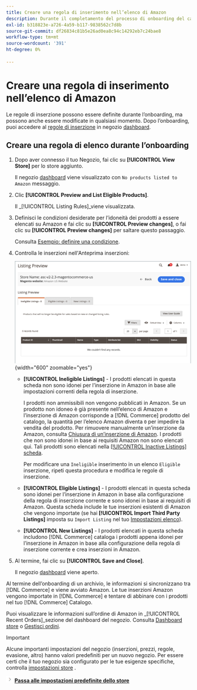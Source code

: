 ```yaml
---
title: Creare una regola di inserimento nell’elenco di Amazon
description: Durante il completamento del processo di onboarding del canale di vendita Amazon, crea le regole di inserzione iniziali per la generazione di inserzioni Amazon per il tuo [!DNL Commerce] prodotti.
exl-id: b318823e-a726-4a59-b117-9838562c7d8b
source-git-commit: df26834c81b5e26ad0ea8c94c14292eb7c24bae8
workflow-type: tm+mt
source-wordcount: '391'
ht-degree: 0%

---
```


# Creare una regola di inserimento nell’elenco di Amazon

Le regole di inserzione possono essere definite durante l’onboarding, ma possono anche essere modificate in qualsiasi momento. Dopo l’onboarding, puoi accedere al [regole di inserzione](./listing-rules.md) in negozio [dashboard](./amazon-store-dashboard.md).

## Creare una regola di elenco durante l’onboarding

1. Dopo aver connesso il tuo Negozio, fai clic su **[!UICONTROL View Store]** per lo store aggiunto.

   Il negozio [dashboard](./amazon-store-dashboard.md) viene visualizzato con `No products listed to Amazon` messaggio.

1. Clic **[!UICONTROL Preview and List Eligible Products]**.

   Il _[!UICONTROL Listing Rules]_viene visualizzata.

1. Definisci le condizioni desiderate per l’idoneità dei prodotti a essere elencati su Amazon e fai clic su **[!UICONTROL Preview changes]**, o fai clic su **[!UICONTROL Preview changes]** per saltare questo passaggio.

   Consulta [Esempio: definire una condizione](./ob-define-condition-example.md).

1. Controlla le inserzioni nell&#39;Anteprima inserzioni:

   ![Anteprima elenco](assets/amazon-ob-listing-preview.png){width="600" zoomable="yes"}

   - **[!UICONTROL Ineligible Listings]** - I prodotti elencati in questa scheda non sono idonei per l’inserzione in Amazon in base alle impostazioni correnti della regola di inserzione.

      I prodotti non ammissibili non vengono pubblicati in Amazon. Se un prodotto non idoneo è già presente nell’elenco di Amazon e l’inserzione di Amazon corrisponde a [!DNL Commerce] prodotto del catalogo, la quantità per l’elenco Amazon diventa `0` per impedire la vendita del prodotto. Per rimuovere manualmente un’inserzione da Amazon, consulta [Chiusura di un’inserzione di Amazon](./end-listings-manually.md). I prodotti che non sono idonei in base ai requisiti Amazon non sono elencati qui. Tali prodotti sono elencati nella [[!UICONTROL Inactive Listings] scheda](./inactive-listings.md).

      Per modificare una `Ineligible` inserimento in un elenco `Eligible` inserzione, ripeti questa procedura e modifica le regole di inserzione.

   - **[!UICONTROL Eligible Listings]** - I prodotti elencati in questa scheda sono idonei per l’inserzione in Amazon in base alla configurazione della regola di inserzione corrente e sono idonei in base ai requisiti di Amazon. Questa scheda include le tue inserzioni esistenti di Amazon che vengono importate (se hai **[!UICONTROL Import Third Party Listings]** imposta su `Import Listing` nel tuo [Impostazioni elenco](./listing-settings.md)).

   - **[!UICONTROL New Listings]** - I prodotti elencati in questa scheda includono [!DNL Commerce] cataloga i prodotti appena idonei per l’inserzione in Amazon in base alla configurazione della regola di inserzione corrente e crea inserzioni in Amazon.

1. Al termine, fai clic su **[!UICONTROL Save and Close]**.

   Il negozio [dashboard](./amazon-store-dashboard.md) viene aperto.

Al termine dell’onboarding di un archivio, le informazioni si sincronizzano tra [!DNL Commerce] e viene avviato Amazon. Le tue inserzioni Amazon vengono importate in [!DNL Commerce] e tentare di abbinare con i prodotti nel tuo [!DNL Commerce] Catalogo.

Puoi visualizzare le informazioni sull’ordine di Amazon in _[!UICONTROL Recent Orders]_sezione del dashboard del negozio. Consulta [Dashboard store](./amazon-store-dashboard.md) o [Gestisci ordini](./managing-orders.md).

>[!IMPORTANT]
>
>Alcune importanti impostazioni del negozio (inserzioni, prezzi, regole, evasione, altro) hanno valori predefiniti per un nuovo negozio. Per essere certi che il tuo negozio sia configurato per le tue esigenze specifiche, controlla [impostazioni store](./default-store-settings.md) .

![Icona Successivo](assets/btn-next.png) [**Passa alle impostazioni predefinite dello store**](./default-store-settings.md)
